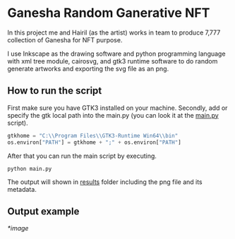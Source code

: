 # Ganesha Random Ganerative NFT

In this project me and Hairil (as the artist) works in team to produce 7,777 collection of Ganesha for NFT purpose.

I use Inkscape as the drawing software and python programming language with xml tree module, cairosvg, and gtk3 runtime software to do random generate artworks and exporting the svg file as an png.

## How to run the script
First make sure you have GTK3 installed on your machine. Secondly, add or specify the gtk local path into the main.py (you can look it at the [main.py](main.py) script).
```python
gtkhome = "C:\\Program Files\\GTK3-Runtime Win64\\bin"
os.environ["PATH"] = gtkhome + ";" + os.environ["PATH"]
```
After that you can run the main script by executing.
```
python main.py
```

The output will shown in [results](results/) folder including the png file and its metadata.

## Output example
*\*image*
